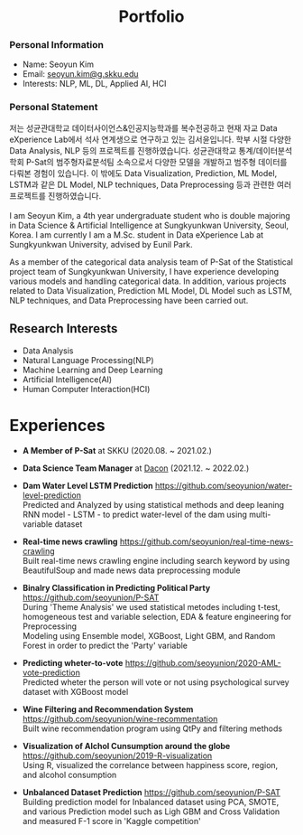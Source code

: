 # <div align=center> Portfolio </div>
### Personal Information
- Name: Seoyun Kim
- Email: seoyun.kim@g.skku.edu
- Interests: NLP, ML, DL, Applied AI, HCI

### Personal Statement
저는 성균관대학교 데이터사이언스&인공지능학과를 복수전공하고 현재 자교 Data eXperience Lab에서 석사 연계생으로 연구하고 있는 김서윤입니다. 학부 시절 다양한 Data Analysis, NLP 등의 프로젝트를 진행하였습니다. 성균관대학교 통계/데이터분석 학회 P-Sat의 범주형자료분석팀 소속으로서 다양한 모델을 개발하고 범주형 데이터를 다뤄본 경험이 있습니다. 이 밖에도 Data Visualization, Prediction, ML Model, LSTM과 같은 DL Model, NLP techniques, Data Preprocessing 등과 관련한 여러 프로젝트를 진행하였습니다.
<br/>
<br/>
I am Seoyun Kim, a 4th year undergraduate student who is double majoring in Data Science & Artificial Intelligence at Sungkyunkwan University, Seoul, Korea. I am currently I am a M.Sc. student in Data eXperience Lab at Sungkyunkwan University, advised by Eunil Park.

As a member of the categorical data analysis team of P-Sat of the Statistical project team of Sungkyunkwan University, I have experience developing various models and handling categorical data. In addition, various projects related to Data Visualization, Prediction ML Model, DL Model such as LSTM, NLP techniques, and Data Preprocessing have been carried out.

## Research Interests
- Data Analysis
- Natural Language Processing(NLP)
- Machine Learning and Deep Learning
- Artificial Intelligence(AI)
- Human Computer Interaction(HCI)

# Experiences

- __A Member of P-Sat__ at SKKU (2020.08. ~ 2021.02.)

- __Data Science Team Manager__ at [Dacon](dacon.io) (2021.12. ~ 2022.02.)

- __Dam Water Level LSTM Prediction__ https://github.com/seoyunion/water-level-prediction
<br/>Predicted and Analyzed by using statistical methods and deep leaning RNN model - LSTM - to predict water-level of the dam using multi-variable dataset<br/>

- **Real-time news crawling** https://github.com/seoyunion/real-time-news-crawling
<br/>Built real-time news crawling engine including search keyword by using BeautifulSoup and made news data preprocessing module<br/>

- __Binalry Classification in Predicting Political Party__ https://github.com/seoyunion/P-SAT
<br/>During 'Theme Analysis' we used statistical metodes including t-test, homogeneous test and variable selection, EDA & feature engineering for Preprocessing
<br/>Modeling using Ensemble model, XGBoost, Light GBM, and Random Forest in order to predict the 'Party' variable<br/>

- **Predicting wheter-to-vote** https://github.com/seoyunion/2020-AML-vote-prediction
<br/>Predicted wheter the person will vote or not using psychological survey dataset with XGBoost model<br/>

- __Wine Filtering and Recommendation System__ https://github.com/seoyunion/wine-recommentation
<br/>Built wine recommendation program using QtPy and filtering methods<br/>

- **Visualization of Alchol Cunsumption around the globe** https://github.com/seoyunion/2019-R-visualization
<br/>Using R, visualized the correlance between happiness score, region, and alcohol consumption<br/>

- __Unbalanced Dataset Prediction__ https://github.com/seoyunion/P-SAT
<br/>Building prediction model for Inbalanced dataset using PCA, SMOTE, and various Prediction model such as Ligh GBM and Cross Validation and measured F-1 score in 'Kaggle competition'<br/>
